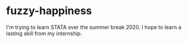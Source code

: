 # fuzzy-happiness

I'm trying to learn STATA over the summer break 2020. 
I hope to learn a lasting skill from my internship.

